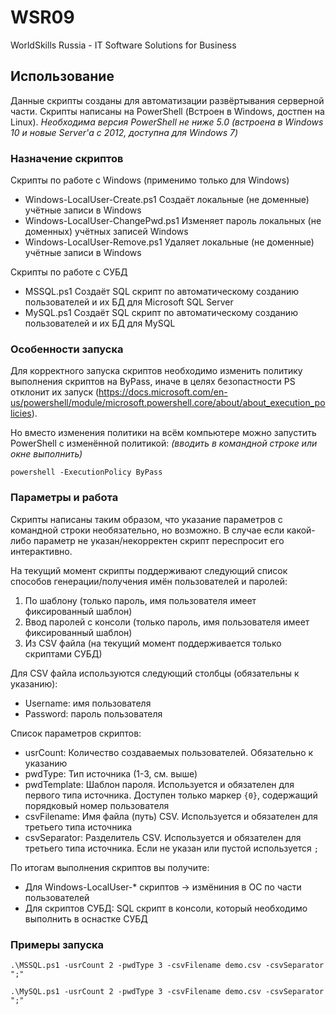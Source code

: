 # WSR09
WorldSkills Russia  - IT Software Solutions for Business

## Использование
Данные скрипты созданы для автоматизации развёртывания серверной части. 
Скрипты написаны на PowerShell (Встроен в Windows, достпен на Linux).
*Необходима версия PowerShell не ниже 5.0 (встроена в Windows 10 и новые Server'а с 2012, доступна для Windows 7)*

### Назначение скриптов
Скрипты по работе с Windows (применимо только для Windows)
- Windows-LocalUser-Create.ps1
Создаёт локальные (не доменные) учётные записи в Windows
- Windows-LocalUser-ChangePwd.ps1
Изменяет пароль локальных (не доменных) учётных записей Windows
- Windows-LocalUser-Remove.ps1
Удаляет локальные (не доменные) учётные записи в Windows

Скрипты по работе с СУБД
- MSSQL.ps1
Создаёт SQL скрипт по автоматическому созданию пользователей и их БД для Microsoft SQL Server
- MySQL.ps1
Создаёт SQL скрипт по автоматическому созданию пользователей и их БД для MySQL

### Особенности запуска
Для корректного запуска скриптов необходимо изменить политику выполнения скриптов на ByPass, иначе в целях безопастности PS отклонит их запуск (https://docs.microsoft.com/en-us/powershell/module/microsoft.powershell.core/about/about_execution_policies).

Но вместо изменения политики на всём компьютере можно запустить PowerShell с изменённой политикой:
*(вводить в командной строке или окне выполнить)*
```
powershell -ExecutionPolicy ByPass
```

### Параметры и работа
Скрипты написаны таким образом, что указание параметров с командной строки необязательно, но возможно.
В случае если какой-либо параметр не указан/некорректен скрипт переспросит его интерактивно.

На текущий момент скрипты поддерживают следующий список способов генерации/получения имён пользователей и паролей:
1. По шаблону (только пароль, имя пользователя имеет фиксированный шаблон)
2. Ввод паролей с консоли (только пароль, имя пользователя имеет фиксированный шаблон)
3. Из CSV файла (на текущий момент поддерживается только скриптами СУБД)

Для CSV файла используются следующий столбцы (обязательны к указанию):
- Username: имя пользователя
- Password: пароль пользователя

Список параметров скриптов:
- usrCount: Количество создаваемых пользователей. Обязательно к указанию
- pwdType: Тип источника (1-3, см. выше)
- pwdTemplate: Шаблон пароля. Используется и обязателен для первого типа источника. Доступен только маркер `{0}`, содержащий порядковый номер пользователя
- csvFilename: Имя файла (путь) CSV. Используется и обязателен для третьего типа источника
- csvSeparator: Разделитель CSV. Используется и обязателен для третьего типа источника. Если не указан или пустой используется `;`

По итогам выполнения скриптов вы получите:
- Для Windows-LocalUser-* скриптов -> измёниния в ОС по части пользователей
- Для скриптов СУБД: SQL скрипт в консоли, который необходимо выполнить в оснастке СУБД

### Примеры запуска

```
.\MSSQL.ps1 -usrCount 2 -pwdType 3 -csvFilename demo.csv -csvSeparator ";"
```
```
.\MySQL.ps1 -usrCount 2 -pwdType 3 -csvFilename demo.csv -csvSeparator ";"
```
